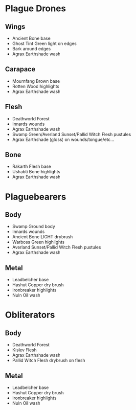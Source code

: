 # Plague Drones 
## Wings
- Ancient Bone base
- Ghost  Tint Green light on edges
- Bark around edges
- Agrax Earthshade wash

## Carapace
- Mournfang Brown base
- Rotten Wood highlights
- Agrax Earthshade wash

## Flesh
- Deathworld Forest
- Innards wounds
- Agrax Earthshade wash
- Swamp Green/Averland Sunset/Pallid Witch Flesh pustules
- Agrax Earthshade (gloss) on wounds/tongue/etc...

## Bone
- Rakarth Flesh base
- Ushabti Bone highlights
- Agrax Earthshade wash

# Plaguebearers 
## Body
- Swamp Ground body
- Innards wounds
- Ancient Bone LIGHT drybrush
- Warboss Green highlights
- Averland Sunset/Pallid Witch Flesh pustules
- Agrax Earthshade wash

## Metal
- Leadbelcher base
- Hashut Copper dry brush
- Ironbreaker highlights
- Nuln Oil wash

# Obliterators
## Body
- Deathworld Forest
- Kislev Flesh
- Agrax Earthshade wash
- Pallid Witch Flesh drybrush on flesh

## Metal
- Leadbelcher base
- Hashut Copper dry brush
- Ironbreaker highlights
- Nuln Oil wash
